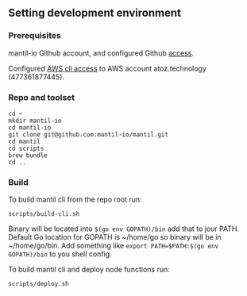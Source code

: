 ## Setting development environment

### Prerequisites 

mantil-io Github account, and configured Github [access](https://docs.github.com/en/authentication/connecting-to-github-with-ssh).

Configured [AWS cli access](https://docs.aws.amazon.com/cli/latest/userguide/cli-chap-configure.html) to AWS account atoz.technology (477361877445).

### Repo and toolset

``` shell
cd ~
mkdir mantil-io
cd mantil-io
git clone git@github.com:mantil-io/mantil.git
cd mantil
cd scripts
brew bundle
cd ..
```

### Build

To build mantil cli from the repo root run:
``` shell
scripts/build-cli.sh
```

Binary will be located into `$(go env GOPATH)/bin` add that to jour PATH. Default Go location for GOPATH is ~/home/go so binary will be in ~/home/go/bin. Add something like `export PATH=$PATH:$(go env GOPATH)/bin` to you shell config.


To build mantil cli and deploy node functions run:

``` shell
scripts/deploy.sh
```

